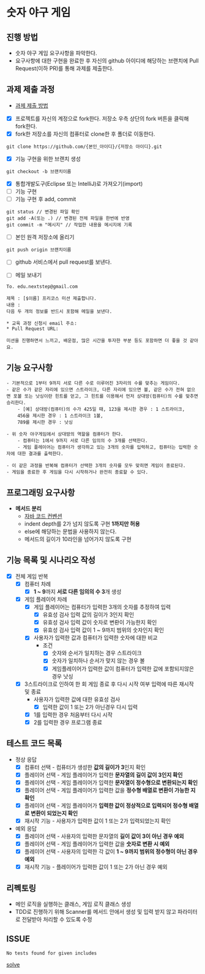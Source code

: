 # 숫자 야구 게임
## 진행 방법
* 숫자 야구 게임 요구사항을 파악한다.
* 요구사항에 대한 구현을 완료한 후 자신의 github 아이디에 해당하는 브랜치에 Pull Request(이하 PR)를 통해 과제를 제출한다.

## 과제 제출 과정
* [과제 제출 방법](https://github.com/next-step/nextstep-docs/tree/master/precourse)

- [x] 프로젝트를 자신의 계정으로 fork한다. 저장소 우측 상단의 fork 버튼을 클릭해 fork한다.
- [x] fork한 저장소를 자신의 컴퓨터로 clone한 후 폴더로 이동한다.
```
git clone https://github.com/{본인_아이디}/{저장소 아이디}.git
```
- [x] 기능 구현을 위한 브랜치 생성
```
git checkout -b 브랜치이름
```
- [x] 통합개발도구(Eclipse 또는 IntelliJ)로 가져오기(import)
- [ ] 기능 구현
- [ ] 기능 구현 후 add, commit
```
git status // 변경된 파일 확인
git add -A(또는 .) // 변경된 전체 파일을 한번에 반영
git commit -m "메시지" // 작업한 내용을 메시지에 기록
```
- [ ] 본인 원격 저장소에 올리기
```
git push origin 브랜치이름
```
- [ ] github 서비스에서 pull request를 보낸다.

- [ ] 메일 보내기
```
To. edu.nextstep@gmail.com

제목 : [$이름] 프리코스 미션 제출합니다.
내용 : 
다음 두 개의 정보를 반드시 포함해 메일을 보낸다.

* 교육 과정 신청시 email 주소: 
* Pull Request URL: 

미션을 진행하면서 느끼고, 배운점, 많은 시간을 투자한 부분 등도 포함하면 더 좋을 것 같아요.
```

## 기능 요구사항
```text
- 기본적으로 1부터 9까지 서로 다른 수로 이루어진 3자리의 수를 맞추는 게임이다.
- 같은 수가 같은 자리에 있으면 스트라이크, 다른 자리에 있으면 볼, 같은 수가 전혀 없으면 포볼 또는 낫싱이란 힌트를 얻고, 그 힌트를 이용해서 먼저 상대방(컴퓨터)의 수를 맞추면 승리한다.
    - [예] 상대방(컴퓨터)의 수가 425일 때, 123을 제시한 경우 : 1 스트라이크, 
    456을 제시한 경우 : 1 스트라이크 1볼, 
    789를 제시한 경우 : 낫싱

- 위 숫자 야구게임에서 상대방의 역할을 컴퓨터가 한다. 
    - 컴퓨터는 1에서 9까지 서로 다른 임의의 수 3개를 선택한다. 
    - 게임 플레이어는 컴퓨터가 생각하고 있는 3개의 숫자를 입력하고, 컴퓨터는 입력한 숫자에 대한 결과를 출력한다.

- 이 같은 과정을 반복해 컴퓨터가 선택한 3개의 숫자를 모두 맞히면 게임이 종료된다. 
- 게임을 종료한 후 게임을 다시 시작하거나 완전히 종료할 수 있다.
```

## 프로그래밍 요구사항
- **메서드 분리**
    - [자바 코드 컨벤션](https://naver.github.io/hackday-conventions-java/)
    - indent depth를 2가 넘지 않도록 구현 **1까지만 허용**
    - else에 해당하는 문법을 사용하지 않는다.
    - 메서드의 길이가 10라인을 넘어가지 않도록 구현

## 기능 목록 및 시나리오 작성
- [x] 전체 게임 반복
    - [x] 컴퓨터 차례 
        - [x] **1 ~ 9**까지 **서로 다른 임의의 수 3**개 생성

    - [x] 게임 플레이어 차례
        - [x] 게임 플레이어는 컴퓨터가 입력한 3개의 숫자를 추정하여 입력
            - [x] 유효성 검사 입력 값의 길이가 3인지 확인
            - [x] 유효성 검사 입력 값이 숫자로 변롼이 가능한지 확인
            - [x] 유효성 검사 입력 값이 1 ~ 9까지 범위의 숫자인지 확인

        - [x] 사용자가 입력한 값과 컴퓨터가 입력한 숫자에 대한 비교
            - 조건
                - [x] 숫자와 순서가 일치하는 경우 스트라이크
                - [x] 숫자가 일치하나 순서가 맞지 않는 경우 볼
                - [x] 게임플레이어가 입력한 값이 컴퓨터가 입력한 값에 포함되지않은 경우 낫싱

    - [x] 3스트라이크로 인하여 한 회 게임 종료 후 다시 시작 여부 입력에 따른 재시작 및 종료
        - 사용자가 입력한 값에 대한 유효성 검사
            - [x] 입력한 값이 1 또는 2가 아닌경우 다시 입력
        - [x] 1를 입력한 경우 처음부터 다시 시작 
        - [x] 2를 입력한 경우 프로그램 종료

## 테스트 코드 목록
- 정상 응답
    - [x] 컴퓨터 선택 - 컴퓨터가 생성한 **값의 길이가 3**인지 확인
    - [x] 플레이어 선택 - 게임 플레이어가 입력한 **문자열의 길이 값이 3인지 확인**
    - [x] 플레이어 선택 - 게임 플레이어가 입력한 **문자열이 정수형으로 변환되는지 확인**
    - [x] 플레이어 선택 - 게임 플레이어가 입력한 값을 **정수형 배열로 변환이 가능한 지 확인**
    - [x] 플레이어 선택 - 게임 플레이어가 **입력한 값이 정상적으로 입력되어 정수형 배열로 변환이 되었는지 확인**
    - [x] 재시작 기능 - 사용자가 입력한 값이 1 또는 2가 입력되었는지 확인

- 예외 응답
    - [x] 플레이어 선택 - 사용자의 입력한 문자열의 **길이 값이 3이 아닌 경우 예외**
    - [x] 플레이어 선택 - 게임 플레이어가 입력한 값을 **숫자로 변환 시 예외**
    - [x] 플레이어 선택 - 사용자의 입력한 각 값이 **1 ~ 9까지 범위의 정수형이 아닌 경우 예외**
    - [x] 재시작 기능 - 플레이어가 입력한 값이 1 또는 2가 아닌 경우 예외

## 리펙토링
- 메인 로직을 실행하는 클래스, 게임 로직 클래스 생성
- TDD로 진행하기 위해 Scanner를 메서드 안에서 생성 및 입력 받지 않고 파라미터로 전달받아 처리할 수 있도록 수정

## ISSUE
```
No tests found for given includes
```
[solve](https://stackoverflow.com/questions/55405441/intelij-2019-1-update-breaks-junit-tests)

